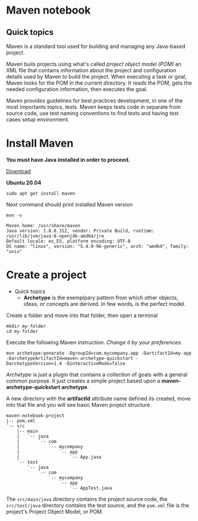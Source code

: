 # Maven notebook

## Quick topics

Maven is a standard tool used for building and managing any Java-based project.

Maven buils projects using what's called *project object model (POM)* an XML file that contains information about the project and configuration details used by Maven to build the project. When executing a task or goal, Maven looks for the POM in the current directory. It reads the POM, gets the needed configuration information, then executes the goal.

Maven provides guidelines for best practices development, in one of the most importants topics, tests. Maven keeps tests code in separate from source code, use test naming conventions to find tests and having test cases setup environment.

# Install Maven
**You must have Java installed in order to proceed.**

[Download](https://maven.apache.org/download.cgi)

**Ubuntu 20.04**

``` 
sudo apt get install maven 
```

Next command should print installed Maven version
```
mvn -v
```
```
Maven home: /usr/share/maven
Java version: 1.8.0_312, vendor: Private Build, runtime: /usr/lib/jvm/java-8-openjdk-amd64/jre
Default locale: es_ES, platform encoding: UTF-8
OS name: "linux", version: "5.4.0-96-generic", arch: "amd64", family: "unix"
```

# Create a project

- Quick topics
  - **Archetype** is the exemplpary pattern from which other objects, ideas, or concepts are derived. In few words, is the perfect model.

Create a folder and move into that folder, then open a terminal
```
mkdir my-folder
cd my-folder
```

Execute the following Maven instruction. *Change it by your preferences*.
```
mvn archetype:generate -DgroupId=com.mycompany.app -DartifactId=my-app -DarchetypeArtifactId=maven-archetype-quickstart -DarchetypeVersion=1.4 -DinteractiveMode=false
```
*Archetype* is just a plugin that contains a collection of goals with a general common purpose. It just creates a simple project based upon a **maven-archetype-quickstart archetype**.

A new directory with the **artifactId** attribute name defined its created, move into that file and you will see basic Maven project structure.

```
maven-notebook-project
|-- pom.xml
`-- src
    |-- main
    |   `-- java
    |       `-- com
    |           `-- mycompany
    |               `-- app
    |                   `-- App.java
    `-- test
        `-- java
            `-- com
                `-- mycompany
                    `-- app
                        `-- AppTest.java
```

The ```src/main/java``` directory contains the project source code, the ```src/test/java``` directory contains the test source, and the ```pom.xml``` file is the project's Project Object Model, or POM.